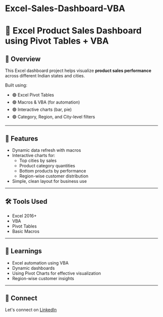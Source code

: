 # Excel-Sales-Dashboard-VBA
# 🧮 Excel Product Sales Dashboard using Pivot Tables + VBA

## 📌 Overview

This Excel dashboard project helps visualize **product sales performance** across different Indian states and cities.

Built using:

- 🟢 Excel Pivot Tables
- 🟢 Macros & VBA (for automation)
- 🟢 Interactive charts (bar, pie)
- 🟢 Category, Region, and City-level filters

---

## 🎯 Features

- Dynamic data refresh with macros
- Interactive charts for:
  - Top cities by sales
  - Product category quantities
  - Bottom products by performance
  - Region-wise customer distribution
- Simple, clean layout for business use

---

## 🛠 Tools Used

- Excel 2016+
- VBA
- Pivot Tables
- Basic Macros

---

## 🧠 Learnings

- Excel automation using VBA
- Dynamic dashboards
- Using Pivot Charts for effective visualization
- Region-wise customer insights

---

## 🔗 Connect

Let's connect on [LinkedIn](https://www.linkedin.com/in/rushikesh-sawant-511896260/)

